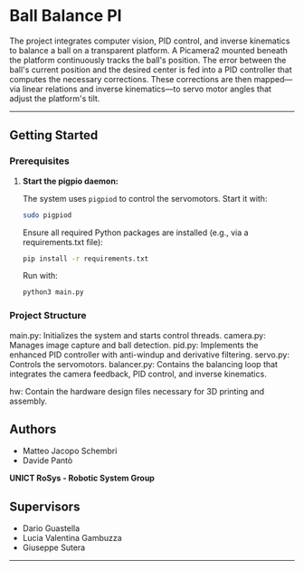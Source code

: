# Ball Balance PI

The project integrates computer vision, PID control, and inverse kinematics to balance a ball on a transparent platform. A Picamera2 mounted beneath the platform continuously tracks the ball's position. The error between the ball's current position and the desired center is fed into a PID controller that computes the necessary corrections. These corrections are then mapped—via linear relations and inverse kinematics—to servo motor angles that adjust the platform's tilt.

---

## Getting Started

### Prerequisites

1. **Start the pigpio daemon:**  

    The system uses `pigpiod` to control the servomotors. Start it with:
    ```bash
    sudo pigpiod
    ```

    Ensure all required Python packages are installed (e.g., via a requirements.txt file):
    ```bash
    pip install -r requirements.txt
    ```

    Run with:

    ```bash
    python3 main.py
    ```

### Project Structure

main.py: Initializes the system and starts control threads.
camera.py: Manages image capture and ball detection.
pid.py: Implements the enhanced PID controller with anti-windup and derivative filtering.
servo.py: Controls the servomotors.
balancer.py: Contains the balancing loop that integrates the camera feedback, PID control, and inverse kinematics.

hw: Contain the hardware design files necessary for 3D printing and assembly.

## Authors

- Matteo Jacopo Schembri  
- Davide Pantò  

**UNICT RoSys - Robotic System Group**

## Supervisors

- Dario Guastella  
- Lucia Valentina Gambuzza  
- Giuseppe Sutera

---


